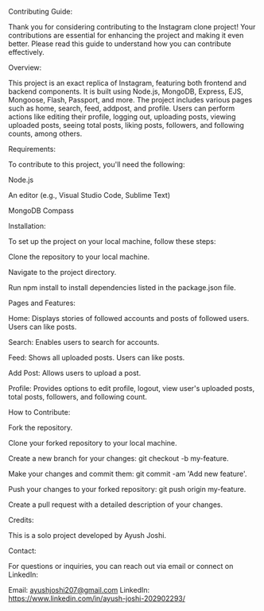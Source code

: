 Contributing Guide:

Thank you for considering contributing to the Instagram clone project! Your contributions are essential for enhancing the project and making it even better. Please read this guide to understand how you can contribute effectively.


Overview:

This project is an exact replica of Instagram, featuring both frontend and backend components. It is built using Node.js, MongoDB, Express, EJS, Mongoose, Flash, Passport, and more. The project includes various pages such as home, search, feed, addpost, and profile. Users can perform actions like editing their profile, logging out, uploading posts, viewing uploaded posts, seeing total posts, liking posts, followers, and following counts, among others.


Requirements:

To contribute to this project, you'll need the following:

Node.js

An editor (e.g., Visual Studio Code, Sublime Text)

MongoDB Compass


Installation:

To set up the project on your local machine, follow these steps:

Clone the repository to your local machine.

Navigate to the project directory.

Run npm install to install dependencies listed in the package.json file.


Pages and Features:

Home: Displays stories of followed accounts and posts of followed users. Users can like posts.

Search: Enables users to search for accounts.

Feed: Shows all uploaded posts. Users can like posts.

Add Post: Allows users to upload a post.

Profile: Provides options to edit profile, logout, view user's uploaded posts, total posts, followers, and following count.


How to Contribute:

Fork the repository.

Clone your forked repository to your local machine.

Create a new branch for your changes: git checkout -b my-feature.

Make your changes and commit them: git commit -am 'Add new feature'.

Push your changes to your forked repository: git push origin my-feature.

Create a pull request with a detailed description of your changes.


Credits:

This is a solo project developed by Ayush Joshi.

Contact:

For questions or inquiries, you can reach out via email or connect on LinkedIn:

Email: ayushjoshi207@gmail.com
LinkedIn: https://www.linkedin.com/in/ayush-joshi-202902293/
